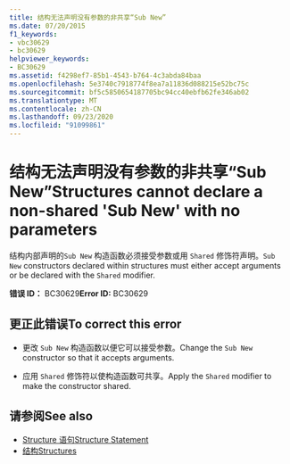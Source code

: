 ```yaml
---
title: 结构无法声明没有参数的非共享“Sub New”
ms.date: 07/20/2015
f1_keywords:
- vbc30629
- bc30629
helpviewer_keywords:
- BC30629
ms.assetid: f4298ef7-85b1-4543-b764-4c3abda84baa
ms.openlocfilehash: 5e3740c7918774f8ea7a11836d088215e52bc75c
ms.sourcegitcommit: bf5c5850654187705bc94cc40ebfb62fe346ab02
ms.translationtype: MT
ms.contentlocale: zh-CN
ms.lasthandoff: 09/23/2020
ms.locfileid: "91099861"
---
```

# <a name="structures-cannot-declare-a-non-shared-sub-new-with-no-parameters"></a><span data-ttu-id="07434-102">结构无法声明没有参数的非共享“Sub New”</span><span class="sxs-lookup"><span data-stu-id="07434-102">Structures cannot declare a non-shared 'Sub New' with no parameters</span></span>

<span data-ttu-id="07434-103">结构内部声明的`Sub New` 构造函数必须接受参数或用 `Shared` 修饰符声明。</span><span class="sxs-lookup"><span data-stu-id="07434-103">`Sub New` constructors declared within structures must either accept arguments or be declared with the `Shared` modifier.</span></span>  
  
 <span data-ttu-id="07434-104">**错误 ID：** BC30629</span><span class="sxs-lookup"><span data-stu-id="07434-104">**Error ID:** BC30629</span></span>  
  
## <a name="to-correct-this-error"></a><span data-ttu-id="07434-105">更正此错误</span><span class="sxs-lookup"><span data-stu-id="07434-105">To correct this error</span></span>  
  
- <span data-ttu-id="07434-106">更改 `Sub New` 构造函数以便它可以接受参数。</span><span class="sxs-lookup"><span data-stu-id="07434-106">Change the `Sub New` constructor so that it accepts arguments.</span></span>  
  
- <span data-ttu-id="07434-107">应用 `Shared` 修饰符以使构造函数可共享。</span><span class="sxs-lookup"><span data-stu-id="07434-107">Apply the `Shared` modifier to make the constructor shared.</span></span>  
  
## <a name="see-also"></a><span data-ttu-id="07434-108">请参阅</span><span class="sxs-lookup"><span data-stu-id="07434-108">See also</span></span>

- [<span data-ttu-id="07434-109">Structure 语句</span><span class="sxs-lookup"><span data-stu-id="07434-109">Structure Statement</span></span>](../language-reference/statements/structure-statement.md)
- [<span data-ttu-id="07434-110">结构</span><span class="sxs-lookup"><span data-stu-id="07434-110">Structures</span></span>](../programming-guide/language-features/data-types/structures.md)
